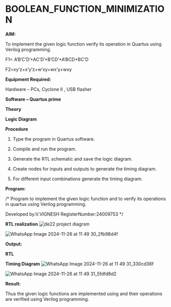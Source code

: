 # BOOLEAN_FUNCTION_MINIMIZATION

**AIM:**

To implement the given logic function verify its operation in Quartus using Verilog programming.

F1= A’B’C’D’+AC’D’+B’CD’+A’BCD+BC’D 

F2=xy’z+x’y’z+w’xy+wx’y+wxy

**Equipment Required:**

Hardware – PCs, Cyclone II , USB flasher

**Software – Quartus prime**

**Theory**

**Logic Diagram**

**Procedure**

1.	Type the program in Quartus software.

2.	Compile and run the program.

3.	Generate the RTL schematic and save the logic diagram.

4.	Create nodes for inputs and outputs to generate the timing diagram.

5.	For different input combinations generate the timing diagram.


**Program:**

/* Program to implement the given logic function and to verify its operations in quartus using Verilog programming. 

Developed by:V.VIGNESH
RegisterNumber:24009753
*/


**RTL realization**
![de22 project  diagrsm](https://github.com/user-attachments/assets/b5934df7-212f-4ed0-b42f-d2ebec2c481d)

![WhatsApp Image 2024-11-26 at 11 49 30_2fb98d4f](https://github.com/user-attachments/assets/725393fa-393a-4e37-bcf2-8a78cb55cad8)


**Output:**

**RTL**

**Timing Diagram**
![WhatsApp Image 2024-11-26 at 11 49 31_330cd36f](https://github.com/user-attachments/assets/45c0236b-a868-4815-b44c-40a39d56c1c3)

![WhatsApp Image 2024-11-26 at 11 49 31_5fdfd8d2](https://github.com/user-attachments/assets/c548638d-51fe-486a-8496-910b5990814f)


**Result:**

Thus the given logic functions are implemented using and their operations are verified using Verilog programming.

